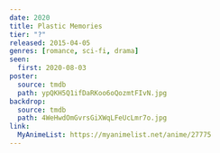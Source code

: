 ```yaml
---
date: 2020
title: Plastic Memories
tier: "?"
released: 2015-04-05
genres: [romance, sci-fi, drama]
seen:
  first: 2020-08-03
poster:
  source: tmdb
  path: ypQKH5Q1ifDaRKoo6oQozmtFIvN.jpg
backdrop:
  source: tmdb
  path: 4WeHwdOmGvrsGiXWqLFeUcLmr7o.jpg
link:
  MyAnimeList: https://myanimelist.net/anime/27775
---
```


